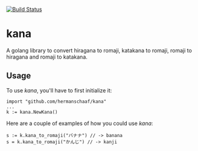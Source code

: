[![Build Status](https://travis-ci.org/gojp/kana.png?branch=master)](https://travis-ci.org/gojp/kana)

kana
=======

A golang library to convert hiragana to romaji, katakana to romaji, romaji to hiragana and romaji to katakana. 

Usage
-------

To use *kana*, you'll have to first initialize it:

    import "github.com/hermanschaaf/kana"
    ...
    k := kana.NewKana()

Here are a couple of examples of how you could use *kana*:

    s := k.kana_to_romaji("バナナ") // -> banana
    s = k.kana_to_romaji("かんじ") // -> kanji
